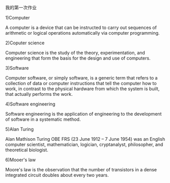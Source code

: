 我的第一次作业

1)Computer

A computer is a device that can be instructed to carry out sequences of arithmetic or logical operations automatically via computer programming. 

2)Coputer science

Computer science is the study of the theory, experimentation, and engineering that form the basis for the design and use of computers.

3)Software

Computer software, or simply software, is a generic term that refers to a collection of data or computer instructions that tell the computer how to work, in contrast to the physical hardware from which the system is built, that actually performs the work. 

4)Software engineering

Software engineering is the application of engineering to the development of software in a systematic method.

5)Alan Turing

Alan Mathison Turing OBE FRS (23 June 1912 – 7 June 1954) was an English computer scientist, mathematician, logician, cryptanalyst, philosopher, and theoretical biologist.

6)Mooer's law

Moore's law is the observation that the number of transistors in a dense integrated circuit doubles about every two years. 